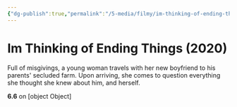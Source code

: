 ```yaml
---
{"dg-publish":true,"permalink":"/5-media/filmy/im-thinking-of-ending-things/","contentClasses":"movie","tags":["to-watch","фильм","#Drama","#Thriller"]}
---
```


# Im Thinking of Ending Things (2020)
​​Full of misgivings, a young woman travels with her new boyfriend to his parents' secluded farm. Upon arriving, she comes to question everything she thought she knew about him, and herself.

**6.6** on [object Object]
